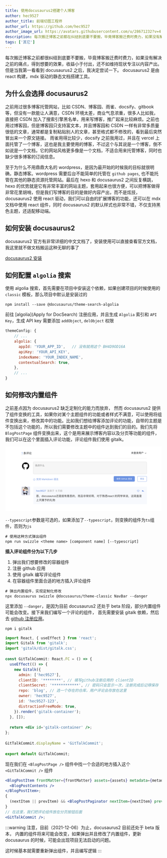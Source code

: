 ```yaml
---
title: 使用docusaurus2搭建个人博客
author: hec9527
author_title: 前端切图工程师
author_url: https://github.com/hec9527
author_image_url: https://avatars.githubusercontent.com/u/28671232?v=4
description: 每次搬迁博客之前都在纠结到底要不要搬，毕竟博客搬迁费时费力，如果没有解决之前的痛点，得到想要的效果，还不如不搬
tags: ['其它']
---
```


每次搬迁博客之前都很纠结到底要不要搬，毕竟博客搬迁费时费力，如果没有解决之前的痛点，得到想要的效果，收益小于付出，还不如维持现状专注以内容产出。但是当我第一看看到 docusaurus2 之后，我决定尝试一下。 docusaurus2 是由 react 构建，mdx 驱动的静态文档搭建工具。

<!-- truncate -->

## 为什么会选择 docusaurus2

之前用过很多博客托管网站，比如 CSDN、博客园、雨雀、docsify、gitbook 等，但没有一款能让人满意，CSDN 环境太差，商业气息浓重，很多人比如我，直接把 CSDN 加入了搜索引擎黑名单，用来写博客，推广起来比较麻烦。之前也用过博客园，但是博客园只支持富文本，并且博客园和 CSDN 一样有非常多质量很低的文章，通常都是复制粘贴别人的文章，甚至格式都不修改的，看到最后突然冒出来一个原文链接。 雨雀用得比较少，docsify 之前我用过，并且在 vercel 上面托管了一个博客，这也是我主要使用的博客，不过这个与其说是一个博客，倒不如说是一个文档，它的网站风格更多像是一个文档，不适合用来托管博客，同时也缺少很多博客的订阅信息。

至于为什么不用鼎鼎大名的 wordpress，是因为最开始的时候我的目标就很明确，静态博客。wordpress 需要后台不能简单的托管在 `github pages`, 也不能托管在其他的静态资源托管网站。最后在 hexo 和 docusaurus2 之间反复横跳，hexo 的优势就是它有非常丰富的网站主题，套用起来也很方便，可以把博客做得非常花里胡哨，但是我们写博客的目的是做好内容产出，而不是炫技，docusaurus2 使用 react 驱动，我们可以自由的扩展博客的功能，还可以在 mdx 文档中使用 react 组件，同时 docusaurus2 的默认样式也非常不错，不仅支持黑色主题，还适配移动端。

## 如何安装 docusaurus2

docusaurus2 官方有非常详细的中文文档了，安装使用可以直接查看官方文档，我这里就不做文档搬运这种无聊的事了

[docusaurus2 安装](https://docusaurus.io/zh-CN/docs/installation)

## 如何配置 `algolia` 搜索

使用 algolia 搜索，首先需要在项目中安装这个依赖，如果创建项目的时候使用的 `classic` 模板，那么项目中默认是安装过的

```shell
npm install --save @docusaurus/theme-search-algolia
```

前往 [algolia](Apply for DocSearch) 注册应用，并且生成 `Algolia` 索引和 `API Key`，生成 API key 需要添加 `addObject`, `delObject` 权限

```js title="docusaurus.config.js"
themeConfig: {
    // ...
    algolia: {
      appId: 'YOUR_APP_ID',   // 没有就用这个 BH4D9OD16A
      apiKey: 'YOUR_API_KEY',
      indexName: 'YOUR_INDEX_NAME',
      contextualSearch: true,
    },
    // ...
}
```

## 如何修改内置组件

之前差点因为 docusaurus2 缺乏定制化的能力而放弃， 然而 docusaurus2 提供了组件变换的工具，如果你对某个主题组件的功能或者样式不满意，可以使用将组件变换出来，修改其中的功能。比如我们想给博客添加评论的功能，自带的主题是不包括这个功能的，所以我们需要修改主题中的组件达到我们的目的。我们先将 `BlogPostPage` 组件变换出来，这个是用来展示博客内容以及分页等功能的组件，我们可以在这个里面插入评论功能，评论组件我们使用 gitalk。

![](img/2021-08-31-docusaurus2/gitalk-demo.png)

`--typescript`参数是可选的，如果添加了`--typescript`，则变换的组件为`ts`组件，否则为`js`

```shell
# 使用这种方式弹出组件
npm run swizzle <theme name> [component name] [--typescript]
```

**插入评论组件分为以下几步**

1. 弹出我们想要修改的容器组件
2. 注册 github 应用
3. 使用 gitalk 编写评论组件
4. 在容器组件里面合适的地方插入评论组件

```shell
# 弹出内置组件，实现定制化修改
npx docusaurus swizzle @docusaurus/theme-classic NavBar --danger
```

这里添加 `--danger`，是因为目前 docusaurus2 还处于 beta 阶段，部分内置组件可能会改变。接下来我们编写一个评论的组件， 首先需要安装 gitalk 依赖，然后去 [github 注册应用](https://github.com/settings/applications/new)。

```shell
npm i gitalk
```

```jsx title='src/theme/GitTalkCommit/index.tsx'
import React, { useEffect } from 'react';
import Gitalk from 'gitalk';
import 'gitalk/dist/gitalk.css';

const GitTalkCommit: React.FC = () => {
  useEffect(() => {
    new Gitalk({
      admin: ['hec9527'],
      clientID: '********', // 填写github注册应用的 clientID
      clientSecret: '************', // 密码只会显示一次，注册完成后记得保存
      repo: 'blog', // 选一个存在的仓库，用户评论会存放在这里
      owner: 'hec9527',
      id: 'hec9527-123',
      distractionFreeMode: true,
    }).render('gitalk-container');
  }, []);

  return <div id='gitalk-container' />;
};

GitTalkCommit.displayName = 'GitTalkCommit';

export default GitTalkCommit;
```

现在我们在 `<BlogPostPage />` 组件中找一个合适的地方插入这个 `<GitTalkCommit />` 组件

```jsx title="src/theme/BlogPostPage/index.js"
<BlogPostItem frontMatter={frontMatter} assets={assets} metadata={metadata} isBlogPostPage>
  <BlogPostContents />
</BlogPostItem>;
{
  (nextItem || prevItem) && <BlogPostPaginator nextItem={nextItem} prevItem={prevItem} />;
}
// 在这里，我们把评论组件放在分页按钮后面
<GitTalkCommit />;
```

:::warning
注意，目前（2021-12-06）为止，docusaurus2 目前还处于 beta 版本， 内置的组件将来可能会改变，如果弹出并且修改了内置组件，更新 docusaurus 的时候，可能会出现项目无法启动的问题。

这时候基本就需要重新弹出组件，并且编写逻辑
:::
